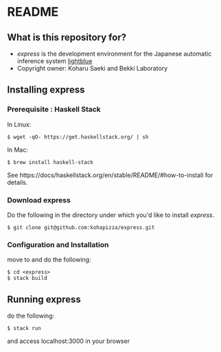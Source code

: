 # README
## What is this repository for?

* *express* is the development environment for the Japanese automatic inference system [lightblue](https://github.com/DaisukeBekki/lightblue)
* Copyright owner: Koharu Saeki and Bekki Laboratory

## Installing express
### Prerequisite : Haskell Stack
In Linux:
```
$ wget -qO- https://get.haskellstack.org/ | sh
```
In Mac:
```
$ brew install haskell-stack
```
See https://docs/haskellstack.org/en/stable/README/#how-to-install for details.

### Download express
Do the following in the directory under which you'd like to install *express*.
```
$ git clone git@github.com:kohapizza/express.git
```
### Configuration and Installation
move to <express> and do the following:
```
$ cd <express>
$ stack build
```

## Running express
do the following:
```
$ stack run
```
and access localhost:3000 in your browser